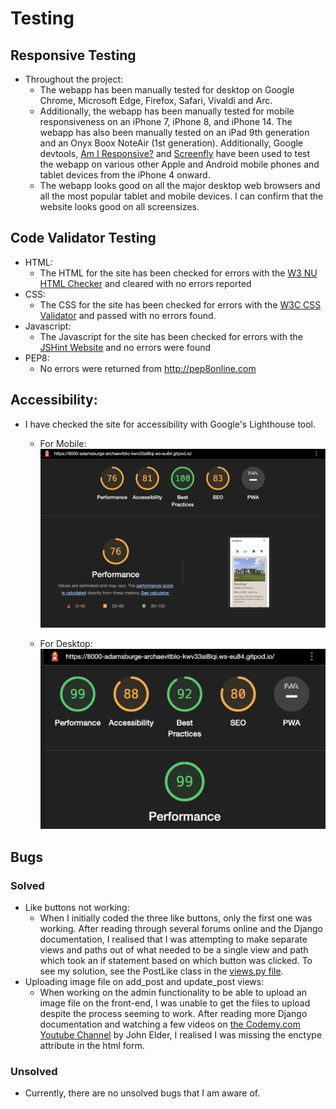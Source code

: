 # Testing

## Responsive Testing
- Throughout the project:
    - The webapp has been manually tested for desktop on Google Chrome, Microsoft Edge, Firefox, Safari, Vivaldi and Arc. 
    - Additionally, the webapp has been manually tested for mobile responsiveness on an iPhone 7, iPhone 8, and iPhone 14. The webapp has also been manually tested on an iPad 9th generation and an Onyx Boox NoteAir (1st generation). Additionally, Google devtools, [Am I Responsive?](https://ui.dev/amiresponsive) and [Screenfly](https://screenfly.org/) have been used to test the webapp on various other Apple and Android mobile phones and tablet devices from the iPhone 4 onward. 
    - The webapp looks good on all the major desktop web browsers and all the most popular tablet and mobile devices. I can confirm that the website looks good on all screensizes.

## Code Validator Testing
- HTML:
    - The HTML for the site has been checked for errors with the [W3 NU HTML Checker](https://validator.w3.org/nu/) and cleared with no errors reported
- CSS:
    - The CSS for the site has been checked for errors with the [W3C CSS Validator]() and passed with no errors found.
- Javascript:
    - The Javascript for the site has been checked for errors with the [JSHint Website](https://jshint.com) and no errors were found
- PEP8:
    - No errors were returned from http://pep8online.com


## Accessibility:
- I have checked the site for accessibility with Google's Lighthouse tool.
    - For Mobile: 
        ![Mobile Lighthouse](static/images/mobile_lighthouse.png)
        
        
    - For Desktop:
        ![Desktop Lighthouse](static/images/lighthouse_desktop.png)


## Bugs

### Solved
- Like buttons not working:
    - When I initially coded the three like buttons, only the first one was working. After reading through several forums online and the Django documentation, I realised that I was attempting to make separate views and paths out of what needed to be a single view and path which took an if statement based on which button was clicked. To see my solution, see the PostLike class in the [views.py file](blog/views.py).
- Uploading image file on add_post and update_post views:
    - When working on the admin functionality to be able to upload an image file on the front-end, I was unable to get the files to upload despite the process seeming to work. After reading more Django documentation and watching a few videos on [the Codemy.com Youtube Channel](https://www.youtube.com/playlist?list=PLCC34OHNcOtqW9BJmgQPPzUpJ8hl49AGy) by John Elder, I realised I was missing the enctype attribute in the html form.

### Unsolved
- Currently, there are no unsolved bugs that I am aware of.